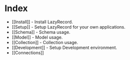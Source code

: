 Index
=====

* [[Install]] - Install LazyRecord.
* [[Setup]] - Setup LazyRecord for your own applications.
* [[Schema]] - Schema usage.
* [[Model]]  - Model usage.
* [[Collection]] - Collection usage.
* [[Development]] - Setup Development environment.
* [[Connections]]
